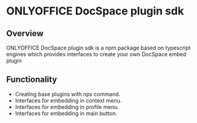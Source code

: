 # ONLYOFFICE DocSpace plugin sdk

## Overview

ONLYOFFICE DocSpace plugin sdk is a npm package based on typescript engines which provides interfaces to create your own DocSpace embed plugin

## Functionality

- Creating base plugins with npx command.
- Interfaces for embedding in context menu.
- Interfaces for embedding in profile menu.
- Interfaces for embedding in main button.
